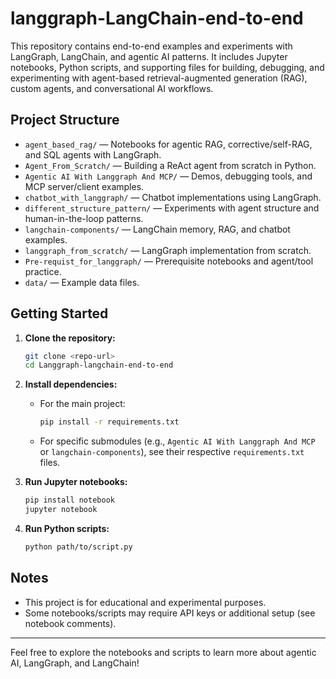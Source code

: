 # langgraph-LangChain-end-to-end

This repository contains end-to-end examples and experiments with LangGraph, LangChain, and agentic AI patterns. It includes Jupyter notebooks, Python scripts, and supporting files for building, debugging, and experimenting with agent-based retrieval-augmented generation (RAG), custom agents, and conversational AI workflows.

## Project Structure

- `agent_based_rag/` — Notebooks for agentic RAG, corrective/self-RAG, and SQL agents with LangGraph.
- `Agent_From_Scratch/` — Building a ReAct agent from scratch in Python.
- `Agentic AI With Langgraph And MCP/` — Demos, debugging tools, and MCP server/client examples.
- `chatbot_with_langgraph/` — Chatbot implementations using LangGraph.
- `different_structure_pattern/` — Experiments with agent structure and human-in-the-loop patterns.
- `langchain-components/` — LangChain memory, RAG, and chatbot examples.
- `langgraph_from_scratch/` — LangGraph implementation from scratch.
- `Pre-requist_for_langgraph/` — Prerequisite notebooks and agent/tool practice.
- `data/` — Example data files.

## Getting Started

1. **Clone the repository:**
   ```bash
   git clone <repo-url>
   cd Langgraph-langchain-end-to-end
   ```

2. **Install dependencies:**
   - For the main project:
     ```bash
     pip install -r requirements.txt
     ```
   - For specific submodules (e.g., `Agentic AI With Langgraph And MCP` or `langchain-components`), see their respective `requirements.txt` files.

3. **Run Jupyter notebooks:**
   ```bash
   pip install notebook
   jupyter notebook
   ```

4. **Run Python scripts:**
   ```bash
   python path/to/script.py
   ```

## Notes
- This project is for educational and experimental purposes.
- Some notebooks/scripts may require API keys or additional setup (see notebook comments).

---

Feel free to explore the notebooks and scripts to learn more about agentic AI, LangGraph, and LangChain!